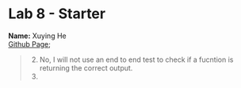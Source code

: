 # Lab 8 - Starter
**Name:** Xuying He\
[Github Page]();



> 2) No, I will not use an end to end test to check if a fucntion is returning the correct output.
> 3) 


